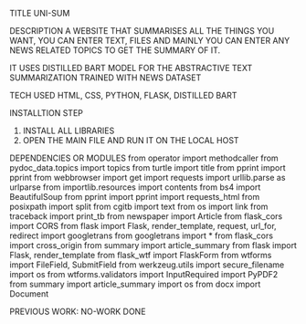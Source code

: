 TITLE
UNI-SUM

DESCRIPTION
A WEBSITE THAT SUMMARISES ALL THE THINGS YOU WANT, YOU CAN ENTER TEXT, FILES AND MAINLY YOU CAN ENTER ANY NEWS RELATED TOPICS TO GET THE SUMMARY OF IT.

IT USES DISTILLED BART MODEL FOR THE ABSTRACTIVE TEXT SUMMARIZATION TRAINED WITH NEWS DATASET

TECH USED
HTML, CSS, PYTHON, FLASK, DISTILLED BART 

INSTALLTION STEP
1) INSTALL ALL LIBRARIES
2) OPEN THE MAIN FILE AND RUN IT ON THE LOCAL HOST

DEPENDENCIES OR MODULES
from operator import methodcaller
from pydoc_data.topics import topics
from turtle import title
from pprint import pprint
from webbrowser import get
import requests
import urllib.parse as urlparse
from importlib.resources import contents
from bs4 import BeautifulSoup
from pprint import pprint
import requests_html
from posixpath import split
from cgitb import text
from os import link
from traceback import print_tb
from newspaper import Article
from flask_cors import CORS
from flask import Flask, render_template, request, url_for, redirect
import googletrans
from googletrans import *
from flask_cors import cross_origin
from summary import article_summary
from flask import Flask, render_template
from flask_wtf import FlaskForm
from wtforms import FileField, SubmitField
from werkzeug.utils import secure_filename
import os
from wtforms.validators import InputRequired
import PyPDF2 
from summary import article_summary
import os
from docx import Document




PREVIOUS WORK:
NO-WORK DONE
